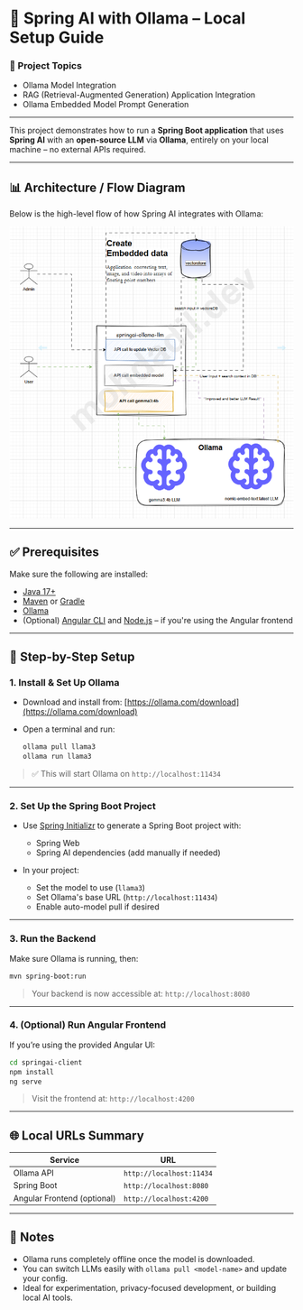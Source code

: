 # 🧠 Spring AI with Ollama – Local Setup Guide

### 🔑 Project Topics
- Ollama Model Integration  
- RAG (Retrieval-Augmented Generation) Application Integration  
- Ollama Embedded Model Prompt Generation  

---

This project demonstrates how to run a **Spring Boot application** that uses **Spring AI** with an **open-source LLM** via **Ollama**, entirely on your local machine – no external APIs required.

---

## 📊 Architecture / Flow Diagram

Below is the high-level flow of how Spring AI integrates with Ollama:

![Flow of RAG](https://raw.githubusercontent.com/smadil997/sprig-ai-ollama-angular/master/mis-data/flow-of-rag.png)

---

## ✅ Prerequisites

Make sure the following are installed:

- [Java 17+](https://adoptium.net/)
- [Maven](https://maven.apache.org/) or [Gradle](https://gradle.org/)
- [Ollama](https://ollama.com/download)
- (Optional) [Angular CLI](https://angular.io/cli) and [Node.js](https://nodejs.org/) – if you're using the Angular frontend

---

## 🧰 Step-by-Step Setup

### 1. Install & Set Up Ollama

- Download and install from: [https://ollama.com/download](https://ollama.com/download)
- Open a terminal and run:

  ```bash
  ollama pull llama3
  ollama run llama3
  ```

> ✅ This will start Ollama on `http://localhost:11434`

---

### 2. Set Up the Spring Boot Project

* Use [Spring Initializr](https://start.spring.io/) to generate a Spring Boot project with:

  * Spring Web
  * Spring AI dependencies (add manually if needed)

* In your project:

  * Set the model to use (`llama3`)
  * Set Ollama's base URL (`http://localhost:11434`)
  * Enable auto-model pull if desired

---

### 3. Run the Backend

Make sure Ollama is running, then:

```bash
mvn spring-boot:run
```

> Your backend is now accessible at: `http://localhost:8080`

---

### 4. (Optional) Run Angular Frontend

If you’re using the provided Angular UI:

```bash
cd springai-client
npm install
ng serve
```

> Visit the frontend at: `http://localhost:4200`

---

## 🌐 Local URLs Summary

| Service                     | URL                      |
| --------------------------- | ------------------------ |
| Ollama API                  | `http://localhost:11434` |
| Spring Boot                 | `http://localhost:8080`  |
| Angular Frontend (optional) | `http://localhost:4200`  |

---

## 📌 Notes

* Ollama runs completely offline once the model is downloaded.
* You can switch LLMs easily with `ollama pull <model-name>` and update your config.
* Ideal for experimentation, privacy-focused development, or building local AI tools.
